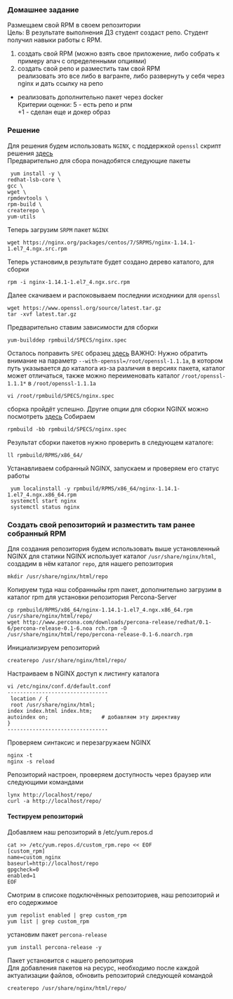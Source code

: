 ### Домашнее задание 
Размещаем свой RPM в своем репозитории  
Цель: В результате выполнения ДЗ студент создаст репо. Студент получил навыки работы с RPM.  
1) создать свой RPM (можно взять свое приложение, либо собрать к примеру апач с определенными опциями)  
2) создать свой репо и разместить там свой RPM  
реализовать это все либо в вагранте, либо развернуть у себя через nginx и дать ссылку на репо  

* реализовать дополнительно пакет через docker  
Критерии оценки: 5 - есть репо и рпм  
+1 - сделан еще и докер образ  
### Решение 
Для решения будем использовать `NGINX`, с поддержкой `openssl`
скрипт решения [здесь](https://github.com/dbudakov/8.rpm/blob/master/homework/script.sh)  
Предварительно для сбора понадобятся следующие пакеты 
``` 
 yum install -y \
redhat-lsb-core \
gcc \
wget \
rpmdevtools \
rpm-build \
createrepo \
yum-utils
```
Теперь загрузим `SRPM` пакет `NGINX`
```
wget https://nginx.org/packages/centos/7/SRPMS/nginx-1.14.1-1.el7_4.ngx.src.rpm
```
Теперь установим,в результате будет создано дерево каталого, для сборки
```
rpm -i nginx-1.14.1-1.el7_4.ngx.src.rpm
```
Далее скачиваем и распоковываем последнии исходники для `openssl`
```
wget https://www.openssl.org/source/latest.tar.gz
tar -xvf latest.tar.gz
```
Предварительно ставим зависимости для сборки
```
yum-builddep rpmbuild/SPECS/nginx.spec
```
Осталось поправить `SPEC` образец [здесь](https://github.com/dbudakov/8.rpm/blob/master/SPECfile)
ВАЖНО: Нужно обратить внимание на параметр `--with-openssl=/root/openssl-1.1.1a`, в котором путь указывается до каталога
из-за различия в версиях пакета, каталог может отличаться, также можно переименовать каталог `/root/openssl-1.1.1*` в `/root/openssl-1.1.1a`
```
vi /root/rpmbuild/SPECS/nginx.spec
```
сборка пройдёт успешно. Другие опции для сборки NGINX можно посмотреть [здесь](https://nginx.org/ru/docs/configure.html) 
Собираем
```
rpmbuild -bb rpmbuild/SPECS/nginx.spec
```
Результат сборки пакетов нужно проверить в следующем каталоге:
```
ll rpmbuild/RPMS/x86_64/
```
Устанавливаем собранный NGINX, запускаем и проверяем его статус работы  
```
 yum localinstall -y rpmbuild/RPMS/x86_64/nginx-1.14.1-1.el7_4.ngx.x86_64.rpm
 systemctl start nginx
 systemctl status nginx
```
 ### Создать свой репозиторий и разместить там ранее собранный RPM
 Для создания репозитория будем использовать выше установленный NGINX
 для статики NGINX использует каталог `/usr/share/nginx/html`, создадим в нём каталог `repo`, для нашего репозитория  
 ```
 mkdir /usr/share/nginx/html/repo
 ```
 Копируем туда наш собранныйы rpm пакет, дополнительно загрузим в каталог rpm для установки репозитория Percona-Server
 ```
 cp rpmbuild/RPMS/x86_64/nginx-1.14.1-1.el7_4.ngx.x86_64.rpm /usr/share/nginx/html/repo/
 wget http://www.percona.com/downloads/percona-release/redhat/0.1-6/percona-release-0.1-6.noa rch.rpm -O /usr/share/nginx/html/repo/percona-release-0.1-6.noarch.rpm
 ```
 Инициализируем репозиторий
 ```
 createrepo /usr/share/nginx/html/repo/
 ```
 Настраиваем в NGINX доступ к листингу каталога
 ```
 vi /etc/nginx/conf.d/default.conf
--------------------------------
  location / {
  root /usr/share/nginx/html;
index index.html index.htm;
autoindex on;                 # добавляем эту директиву
}
--------------------------------
```
Проверяем синтаксис и перезагружаем NGINX
```
nginx -t
nginx -s reload
```
Репозиторий настроен, проверяем доступность через браузер или следующими командами
```
lynx http://localhost/repo/
curl -a http://localhost/repo/
```
#### Тестируем репозиторий  
Добавляем наш репозиторий в /etc/yum.repos.d
```
cat >> /etc/yum.repos.d/custom_rpm.repo << EOF
[custom_rpm]
name=custom_nginx
baseurl=http://localhost/repo
gpgcheck=0
enabled=1
EOF
```
Смотрим в списоке подключённых репозиториев, наш репозиторий и его содержимое 
```
yum repolist enabled | grep custom_rpm
yum list | grep custom_rpm
```
установим пакет `percona-release`
```
yum install percona-release -y
```
Пакет установится с нашего репозитория  
Для добавления пакетов на ресурс, необходимо после каждой актуализации файлов, обновить репозиторий следующей командой  
```
createrepo /usr/share/nginx/html/repo/
```

